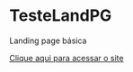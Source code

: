 # TesteLandPG
 Landing page básica

 <a href="https://lzeunfa.github.io/Landing-Page-basica/">Clique aqui para acessar o site</a>
